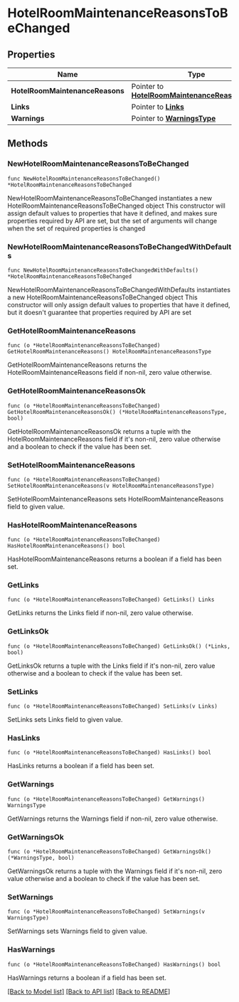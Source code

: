 # HotelRoomMaintenanceReasonsToBeChanged

## Properties

Name | Type | Description | Notes
------------ | ------------- | ------------- | -------------
**HotelRoomMaintenanceReasons** | Pointer to [**HotelRoomMaintenanceReasonsType**](HotelRoomMaintenanceReasonsType.md) |  | [optional] 
**Links** | Pointer to [**Links**](Links.md) |  | [optional] 
**Warnings** | Pointer to [**WarningsType**](WarningsType.md) |  | [optional] 

## Methods

### NewHotelRoomMaintenanceReasonsToBeChanged

`func NewHotelRoomMaintenanceReasonsToBeChanged() *HotelRoomMaintenanceReasonsToBeChanged`

NewHotelRoomMaintenanceReasonsToBeChanged instantiates a new HotelRoomMaintenanceReasonsToBeChanged object
This constructor will assign default values to properties that have it defined,
and makes sure properties required by API are set, but the set of arguments
will change when the set of required properties is changed

### NewHotelRoomMaintenanceReasonsToBeChangedWithDefaults

`func NewHotelRoomMaintenanceReasonsToBeChangedWithDefaults() *HotelRoomMaintenanceReasonsToBeChanged`

NewHotelRoomMaintenanceReasonsToBeChangedWithDefaults instantiates a new HotelRoomMaintenanceReasonsToBeChanged object
This constructor will only assign default values to properties that have it defined,
but it doesn't guarantee that properties required by API are set

### GetHotelRoomMaintenanceReasons

`func (o *HotelRoomMaintenanceReasonsToBeChanged) GetHotelRoomMaintenanceReasons() HotelRoomMaintenanceReasonsType`

GetHotelRoomMaintenanceReasons returns the HotelRoomMaintenanceReasons field if non-nil, zero value otherwise.

### GetHotelRoomMaintenanceReasonsOk

`func (o *HotelRoomMaintenanceReasonsToBeChanged) GetHotelRoomMaintenanceReasonsOk() (*HotelRoomMaintenanceReasonsType, bool)`

GetHotelRoomMaintenanceReasonsOk returns a tuple with the HotelRoomMaintenanceReasons field if it's non-nil, zero value otherwise
and a boolean to check if the value has been set.

### SetHotelRoomMaintenanceReasons

`func (o *HotelRoomMaintenanceReasonsToBeChanged) SetHotelRoomMaintenanceReasons(v HotelRoomMaintenanceReasonsType)`

SetHotelRoomMaintenanceReasons sets HotelRoomMaintenanceReasons field to given value.

### HasHotelRoomMaintenanceReasons

`func (o *HotelRoomMaintenanceReasonsToBeChanged) HasHotelRoomMaintenanceReasons() bool`

HasHotelRoomMaintenanceReasons returns a boolean if a field has been set.

### GetLinks

`func (o *HotelRoomMaintenanceReasonsToBeChanged) GetLinks() Links`

GetLinks returns the Links field if non-nil, zero value otherwise.

### GetLinksOk

`func (o *HotelRoomMaintenanceReasonsToBeChanged) GetLinksOk() (*Links, bool)`

GetLinksOk returns a tuple with the Links field if it's non-nil, zero value otherwise
and a boolean to check if the value has been set.

### SetLinks

`func (o *HotelRoomMaintenanceReasonsToBeChanged) SetLinks(v Links)`

SetLinks sets Links field to given value.

### HasLinks

`func (o *HotelRoomMaintenanceReasonsToBeChanged) HasLinks() bool`

HasLinks returns a boolean if a field has been set.

### GetWarnings

`func (o *HotelRoomMaintenanceReasonsToBeChanged) GetWarnings() WarningsType`

GetWarnings returns the Warnings field if non-nil, zero value otherwise.

### GetWarningsOk

`func (o *HotelRoomMaintenanceReasonsToBeChanged) GetWarningsOk() (*WarningsType, bool)`

GetWarningsOk returns a tuple with the Warnings field if it's non-nil, zero value otherwise
and a boolean to check if the value has been set.

### SetWarnings

`func (o *HotelRoomMaintenanceReasonsToBeChanged) SetWarnings(v WarningsType)`

SetWarnings sets Warnings field to given value.

### HasWarnings

`func (o *HotelRoomMaintenanceReasonsToBeChanged) HasWarnings() bool`

HasWarnings returns a boolean if a field has been set.


[[Back to Model list]](../README.md#documentation-for-models) [[Back to API list]](../README.md#documentation-for-api-endpoints) [[Back to README]](../README.md)


